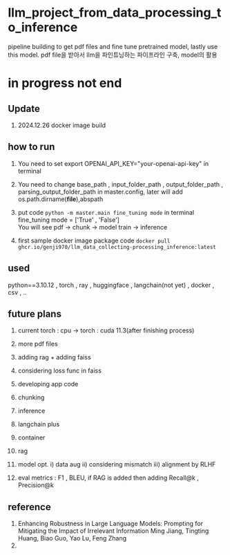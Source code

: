 # llm_project_from_data_processing_to_inference 
pipeline building to get pdf files and fine tune pretrained model, lastly use this model. pdf file을 받아서 llm을 파인튜닝하는 파이프라인 구축, model의 활용

# in progress not end

## Update ##
1. 2024.12.26 docker image build


## how to run ## 
1) You need to set export OPENAI_API_KEY="your-openai-api-key" in terminal 
2) You need to change base_path , input_folder_path , output_folder_path , parsing_output_folder_path in master.config, later will add os.path.dirname(__file__),abspath<br>
3) put code `python -m master.main fine_tuning mode` in terminal<br>
   fine_tuning mode = ['True' , 'False']<br>
   You will see pdf -> chunk -> model train -> inference

4) first sample docker image package code `docker pull ghcr.io/genji970/llm_data_collecting-processing_inference:latest`


## used ##
python==3.10.12 , torch , ray , huggingface , langchain(not yet) , docker , csv , ..

## future plans ## 

1) current torch : cpu -> torch : cuda 11.3(after finishing process)<br>
2) more pdf files<br>
3) adding rag + adding faiss<br>
4) considering loss func in faiss
5) developing app code
6) chunking
7) inference
8) langchain plus
9) container
10) rag
11) model opt. i) data aug ii) considering mismatch iii) alignment by RLHF<br>

12) eval metrics : F1 , BLEU, if RAG is added then adding Recall@k , Precision@k

## reference ## 
1) Enhancing Robustness in Large Language Models: Prompting for Mitigating the Impact of Irrelevant Information
Ming Jiang, Tingting Huang, Biao Guo, Yao Lu, Feng Zhang
2) 

